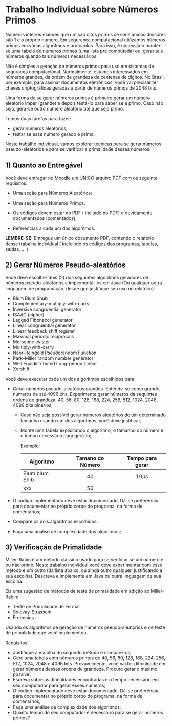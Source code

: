 # Trabalho Individual sobre Números Primos

Números inteiros maiores que um são ditos primos se seus únicos divisores são 1 e o próprio número. Em segurança computacional utilizamos números primos em várias algoritmos e protocolos. Para isso, é necessário manter-se uma tabela de números primos (uma lista pré computada) ou, gerar tais números quando tais números necessários.

Não é simples a geração de números primos para uso em sistemas de segurança computacional. Normalmente, estamos interessados em números grandes, da ordem de grandeza de centenas de dígitos. No Brasil, por exemplo, para assinar documentos eletrônicos, você vai precisar ter chaves criptográficas geradas a partir de números primos de 2048 bits.

Uma forma de se gerar números primos é primeiro gerar um número aleatório ímpar (grande) e depois testá-lo para saber se é primo. Caso não seja, gera-se outro número aleatório até que seja primo. 

Temos duas tarefas para fazer: 
- gerar números aleatórios; 
- testar se esse número gerado é primo.

Neste trabalho individual, vamos explorar técnicas para se gerar números pseudo-aleatórios e para se verificar a primalidade desses números.

## 1) Quanto ao Entregável

Você deve entregar no Moodle um ÚNICO arquivo PDF com os seguinte requisitos:

- Uma seção para Números Aleatórios;

- Uma seção para Números Primos;

- Os códigos devem estar no PDF ( incluído no PDF)  e devidamente documentados (comentados);

- Referências a cada um dos algoritmos.

**LEMBRE-SE:** Entregue um único documento PDF, contendo o relatório desse trabalho individual ( incluindo os códigos dos programas, tabelas, saídas, … )

## 2) Gerar Números Pseudo-aleatórios

Você deve escolher dois (2) dos seguintes algoritmos geradores de números pseudo-aleatórios e implementá-los em Java (Ou qualquer outra linguagem de programação, desde que justifique seu uso no relatório). 

- Blum Blum Shub
- Complementary-multiply-with-carry
- Inversive congruential generator
- ISAAC (cipher)
- Lagged Fibonacci generator
- Linear congruential generator
- Linear feedback shift register
- Maximal periodic reciprocals
- Mersenne twister
- Multiply-with-carry
- Naor-Reingold Pseudorandom Function
- Park–Miller random number generator
- Well Equidistributed Long-period Linear
- Xorshift

Você deve executar cada um dos algoritmos escolhidos para:

- Gerar números pseudo-aleatórios grandes. Entende-se como grande, números de até 4096 bits. Experimente gerar números da seguintes ordens de grandeza: 40, 56, 80, 128, 168, 224, 256, 512, 1024, 2048, 4096 bits binários;
    - Caso não seja possível gerar números aleatórios de um determinado tamanho usando um dos algoritmos, você deve justificar;

    - Monte uma tabela explicitando o algoritmo, o tamanho do número e o tempo necessário para gerá-lo;

        Exemplo:

        | Algoritmo      | Tamano do Número | Tempo para gerar|
        |----------------|:----------------:|:---------------:|
        | Blum blum Shib | 40               | 10μs            |
        | xxx            | 56               |                 |
	
		

- O código implementado deve estar documentado. Dá-se preferência para documentar no próprio corpo do programa, na forma de comentários;

- Compare os dois algoritmos escolhidos;

- Faça uma análise de complexidade dos algoritmos;

## 3) Verificação de Primalidade

Miller-Rabin é um método clássico usado para se verificar se um número é ou não primo. Neste trabalho individual você deve experimentar com esse método e um outro (da lista abaixo, ou ainda outro qualquer, justificando a sua escolha). Descreva e implemente em Java ou outra linguagem de sua escolha. 

 Eis uma sugestão de métodos de teste de primalidade em adição ao Miller-Rabin:

- Teste de Primalidade de Fermat
- Solovay-Strassem
- Frobenius

Usando os algoritmos  de geração de números pseudo-aleatórios e de teste de primalidade que você implementou, 

Requisitos:

- Justifique a escolha do segundo método e compare-os;
- Gere uma tabela com números primos de 40, 56, 80, 128, 168, 224, 256, 512, 1024, 2048 e 4096 bits. Provavelmente, você vai ter dificuldade em gerar números dessas ordens de grandeza. Procure gerar o máximo possível;
- Escreva sobre as dificuldades encontradas e o tempo necessário em seu computador para gerar esses números;
- O código implementado deve estar documentado. Dá-se preferência para documentar no próprio corpo do programa, na forma de comentários;
- Faça uma análise de complexidade dos algoritmos;
- Quanto tempo do seu computador é necessário para se gerar números primos?